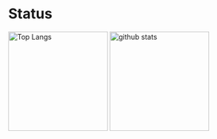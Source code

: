 # Status
<p align="left"> 
<img alt="Top Langs" height="200px" src="https://github-readme-stats.vercel.app/api/top-langs/?username=LastResolution&theme=tokyonight&layout=compact" />
<img alt="github stats" height="200px" src="https://github-readme-stats.vercel.app/api?username=LastResolution&theme=tokyonight&show_icons=true" />
</p>
